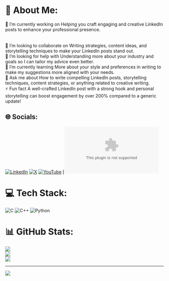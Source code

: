 # 💫 About Me:
🔭 I’m currently working on Helping you craft engaging and creative LinkedIn posts to enhance your professional presence.<br><br><br>👯 I’m looking to collaborate on Writing strategies, content ideas, and storytelling techniques to make your LinkedIn posts stand out.<br>🤝 I’m looking for help with Understanding more about your industry and goals so I can tailor my advice even better.<br>🌱 I’m currently learning More about your style and preferences in writing to make my suggestions more aligned with your needs.<br>💬 Ask me about How to write compelling LinkedIn posts, storytelling techniques, content strategies, or anything related to creative writing.<br>⚡ Fun fact A well-crafted LinkedIn post with a strong hook and personal storytelling can boost engagement by over 200% compared to a generic update!


## 🌐 Socials:
[![LinkedIn](https://img.shields.io/badge/LinkedIn-%230077B5.svg?logo=linkedin&logoColor=white)](https://www.linkedin.com/in/manish-kumar-426aa8304?utm_source=share&utm_campaign=share_via&utm_content=profile&utm_medium=android_app) [![X](https://img.shields.io/badge/X-black.svg?logo=X&logoColor=white)](https://x.com/ManishKuma846?t=RQ4J-eLQusPf7QVpT7Znlw&s=09) [![YouTube](https://img.shields.io/badge/YouTube-%23FF0000.svg?logo=YouTube&logoColor=white)](https://youtube.com/@its_manish_videos?si=aIBdP1vaL45dxIZN) [![email](manish98uuu@gmail.com)

# 💻 Tech Stack:
![C](https://img.shields.io/badge/c-%2300599C.svg?style=for-the-badge&logo=c&logoColor=white) ![C++](https://img.shields.io/badge/c++-%2300599C.svg?style=for-the-badge&logo=c%2B%2B&logoColor=white) ![Python](https://img.shields.io/badge/python-3670A0?style=for-the-badge&logo=python&logoColor=ffdd54)
# 📊 GitHub Stats:
![](https://github-readme-stats.vercel.app/api?username=mkmanish76&theme=dark&hide_border=false&include_all_commits=false&count_private=false)<br/>
![](https://nirzak-streak-stats.vercel.app/?user=mkmanish76&theme=dark&hide_border=false)<br/>
![](https://github-readme-stats.vercel.app/api/top-langs/?username=mkmanish76&theme=dark&hide_border=false&include_all_commits=false&count_private=false&layout=compact)

---
[![](https://visitcount.itsvg.in/api?id=mkmanish76&icon=0&color=0)](https://visitcount.itsvg.in)

<!-- Proudly created with GPRM ( https://gprm.itsvg.in ) -->
